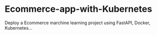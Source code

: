 # Ecommerce-app-with-Kubernetes
Deploy a Ecommerce marchine learning project using FastAPI, Docker, Kubernetes...
